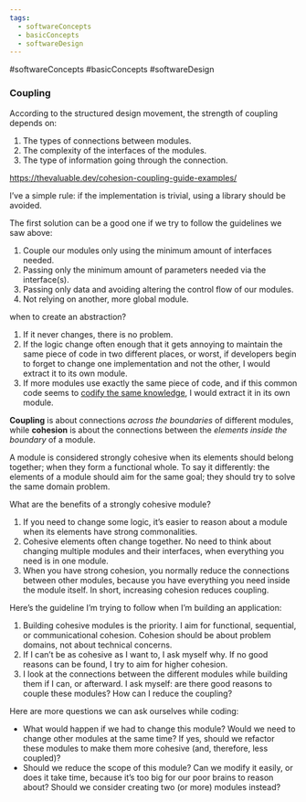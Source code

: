 ```yaml
---
tags:
  - softwareConcepts
  - basicConcepts
  - softwareDesign
---
```

#softwareConcepts #basicConcepts #softwareDesign 

### Coupling

According to the structured design movement, the strength of coupling depends on:

1.  The types of connections between modules.
2.  The complexity of the interfaces of the modules.
3.  The type of information going through the connection.

<https://thevaluable.dev/cohesion-coupling-guide-examples/>



I’ve a simple rule: if the implementation is trivial, using a library should be avoided.

The first solution can be a good one if we try to follow the guidelines we saw above:

1.  Couple our modules only using the minimum amount of interfaces needed.
2.  Passing only the minimum amount of parameters needed via the interface(s).
3.  Passing only data and avoiding altering the control flow of our modules.
4.  Not relying on another, more global module.



when to create an abstraction?
1.  If it never changes, there is no problem.
2.  If the logic change often enough that it gets annoying to maintain the same piece of code in two different places, or worst, if developers begin to forget to change one implementation and not the other, I would extract it to its own module.
3.  If more modules use exactly the same piece of code, and if this common code seems to [codify the same knowledge](https://thevaluable.dev/dry-principle-cost-benefit-example/), I would extract it in its own module.



**Coupling** is about connections _across the boundaries_ of different modules, while **cohesion** is about the connections between the _elements inside the boundary_ of a module.


A module is considered strongly cohesive when its elements should belong together; when they form a functional whole. To say it differently: the elements of a module should aim for the same goal; they should try to solve the same domain problem.


What are the benefits of a strongly cohesive module?

1.  If you need to change some logic, it’s easier to reason about a module when its elements have strong commonalities.
2.  Cohesive elements often change together. No need to think about changing multiple modules and their interfaces, when everything you need is in one module.
3.  When you have strong cohesion, you normally reduce the connections between other modules, because you have everything you need inside the module itself. In short, increasing cohesion reduces coupling.



Here’s the guideline I’m trying to follow when I’m building an application:

1.  Building cohesive modules is the priority. I aim for functional, sequential, or communicational cohesion. Cohesion should be about problem domains, not about technical concerns.
2.  If I can’t be as cohesive as I want to, I ask myself why. If no good reasons can be found, I try to aim for higher cohesion.
3.  I look at the connections between the different modules while building them if I can, or afterward. I ask myself: are there good reasons to couple these modules? How can I reduce the coupling?



Here are more questions we can ask ourselves while coding:

*   What would happen if we had to change this module? Would we need to change other modules at the same time? If yes, should we refactor these modules to make them more cohesive (and, therefore, less coupled)?
*   Should we reduce the scope of this module? Can we modify it easily, or does it take time, because it’s too big for our poor brains to reason about? Should we consider creating two (or more) modules instead?

